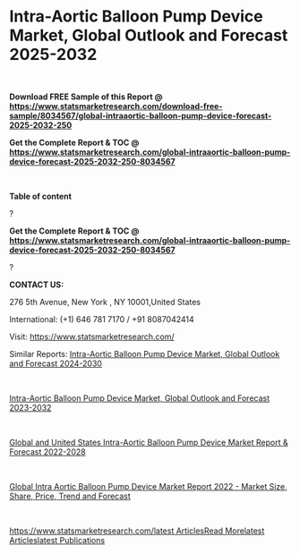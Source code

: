 <h1>Intra-Aortic Balloon Pump Device Market, Global Outlook and Forecast 2025-2032</h1><br/><p><strong>Download FREE Sample of this Report @ <a href="https://www.statsmarketresearch.com/download-free-sample/8034567/global-intraaortic-balloon-pump-device-forecast-2025-2032-250">https://www.statsmarketresearch.com/download-free-sample/8034567/global-intraaortic-balloon-pump-device-forecast-2025-2032-250</a></strong></p>
 
 
 
 <div><b>Get the Complete Report & TOC @ <a href="https://www.statsmarketresearch.com/global-intraaortic-balloon-pump-device-forecast-2025-2032-250-8034567">https://www.statsmarketresearch.com/global-intraaortic-balloon-pump-device-forecast-2025-2032-250-8034567</a></b></div>
 
 
 
 <p><br />
 
 <b>Table of content</b></p>
 
 
 
 <p>? </p>
 
 
 
 <div><b>Get the Complete Report & TOC @ <a href="https://www.statsmarketresearch.com/global-intraaortic-balloon-pump-device-forecast-2025-2032-250-8034567">https://www.statsmarketresearch.com/global-intraaortic-balloon-pump-device-forecast-2025-2032-250-8034567</a></b></div>
 
 
 
 <p>? </p>
 
 
 
 <p><b>CONTACT US:</b><br />
 
 276 5th Avenue, New York , NY 10001,United States<br />
 
 International: (+1) 646 781 7170 / +91 8087042414<br />
 
 Visit: <a href="https://www.statsmarketresearch.com/">https://www.statsmarketresearch.com/</a><br />
 
 Similar Reports: <a href="https://www.statsmarketresearch.com/global-intraaortic-balloon-pump-device-forecast-2025-2032-250-8034567">Intra-Aortic Balloon Pump Device Market, Global Outlook and Forecast 2024-2030</a><br />
 
 <br />
 
 <a href="https://www.statsmarketresearch.com/global-intraaortic-balloon-pump-device-forecast-2025-2032-250-8034567">Intra-Aortic Balloon Pump Device Market, Global Outlook and Forecast 2023-2032</a><br />
 
 <br />
 
 <a href="https://www.statsmarketresearch.com/global-intraaortic-balloon-pump-device-forecast-2025-2032-250-8034567">Global and United States Intra-Aortic Balloon Pump Device Market Report & Forecast 2022-2028</a><br />
 
 <br />
 
 <a href="https://www.statsmarketresearch.com/global-intraaortic-balloon-pump-device-forecast-2025-2032-250-8034567">Global Intra Aortic Balloon Pump Device Market Report 2022 - Market Size, Share, Price, Trend and Forecast</a><br />
 
 <br />
 
 <a href="https://gyeongbokgung.com">https://www.statsmarketresearch.com/</a><a href="https://hallyeomaritime.com">latest Articles</a><a href="https://jingwansa.com">Read More</a><a href="https://nguoiviet.jp/">latest Articles</a><a href="https://www.intelmarketresearch.com/">latest Publications</a></p>
